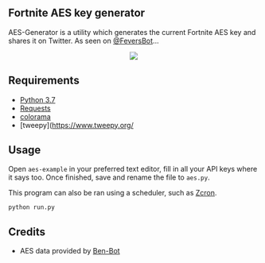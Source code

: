 ## Fortnite AES key generator
AES-Generator is a utility which generates the current Fortnite AES key and shares it on Twitter.
As seen on [@FeversBot](https://twitter.com/FeversBot/status/1272917671852605441)...

<p align="center">
    <img src="https://i.imgur.com/aAln9Ja.png" draggable="false">
</p>

## Requirements

- [Python 3.7](https://www.python.org/downloads/)
- [Requests](http://docs.python-requests.org/en/master/user/install/)
- [colorama](https://pypi.org/project/colorama/)
- [tweepy](https://www.tweepy.org/

## Usage

Open `aes-example` in your preferred text editor, fill in all your API keys where it says too. Once finished, save and rename the file to `aes.py`.


This program can also be ran using a scheduler, such as [Zcron](https://www.z-cron.com/).

```
python run.py
```

## Credits

- AES data provided by [Ben-Bot](https://stoplight.io/p/docs/gh/fabianfg/benbot-docs)

